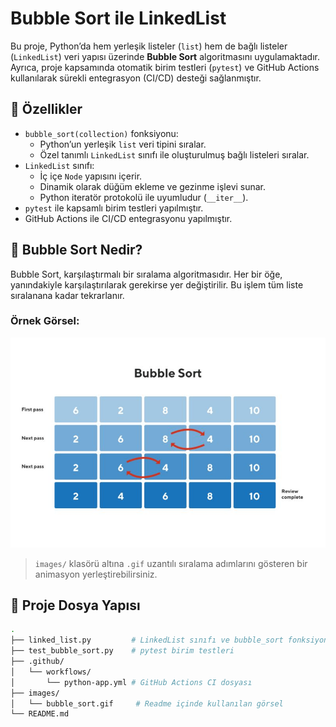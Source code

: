 # Bubble Sort ile LinkedList

Bu proje, Python’da hem yerleşik listeler (`list`) hem de bağlı listeler (`LinkedList`) veri yapısı üzerinde **Bubble Sort** algoritmasını uygulamaktadır. Ayrıca, proje kapsamında otomatik birim testleri (`pytest`) ve GitHub Actions kullanılarak sürekli entegrasyon (CI/CD) desteği sağlanmıştır.

## 🔧 Özellikler

- `bubble_sort(collection)` fonksiyonu:
  - Python’un yerleşik `list` veri tipini sıralar.
  - Özel tanımlı `LinkedList` sınıfı ile oluşturulmuş bağlı listeleri sıralar.
- `LinkedList` sınıfı:
  - İç içe `Node` yapısını içerir.
  - Dinamik olarak düğüm ekleme ve gezinme işlevi sunar.
  - Python iteratör protokolü ile uyumludur (`__iter__`).
- `pytest` ile kapsamlı birim testleri yapılmıştır.
- GitHub Actions ile CI/CD entegrasyonu yapılmıştır.

## 🧠 Bubble Sort Nedir?

Bubble Sort, karşılaştırmalı bir sıralama algoritmasıdır. Her bir öğe, yanındakiyle karşılaştırılarak gerekirse yer değiştirilir. Bu işlem tüm liste sıralanana kadar tekrarlanır.

### Örnek Görsel:

![Bubble Sort Adımları](images/bubble_sort.jpeg)

> `images/` klasörü altına `.gif` uzantılı sıralama adımlarını gösteren bir animasyon yerleştirebilirsiniz.

## 📁 Proje Dosya Yapısı

```bash
.
├── linked_list.py         # LinkedList sınıfı ve bubble_sort fonksiyonu
├── test_bubble_sort.py    # pytest birim testleri
├── .github/
│   └── workflows/
│       └── python-app.yml # GitHub Actions CI dosyası
├── images/
│   └── bubble_sort.gif     # Readme içinde kullanılan görsel
└── README.md
